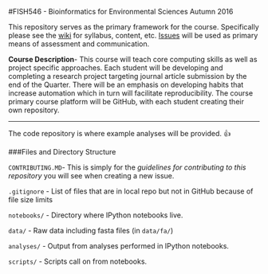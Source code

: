 #FISH546 - Bioinformatics for Environmental Sciences
Autumn 2016


This repository serves as the primary framework for the course. Specifically please see the [wiki](https://github.com/sr320/course-fish546-2016/wiki) for syllabus, content, etc. [Issues](https://github.com/sr320/course-fish546-2016/issues) will be used as primary means of assessment and communication.
>
**Course Description**- This course will teach core computing skills as well as project specific approaches. Each student will be developing and completing a research project targeting journal article submission by the end of the Quarter.  There will be an emphasis on developing habits that increase automation which in turn will facilitate reproducibility. The course primary course platform will be GitHub, with each student creating their own repository. 


---

The code repository is where example analyses will be provided. :thumbsup:

###Files and Directory Structure

`CONTRIBUTING.MD`- This is simply for the _guidelines for contributing to this repository_ you will see when creating a new issue.


`.gitignore` - List of files that are in local repo but not in GitHub because of file size limits

`notebooks/` - Directory where IPython notebooks live.   


`data/` - Raw data including fasta files (in `data/fa/`)   

`analyses/` - Output from analyses performed in IPython notebooks.

`scripts/` - Scripts call on from notebooks.
